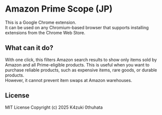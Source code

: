 # Amazon Prime Scope (JP)

This is a Google Chrome extension.  
It can be used on any Chromium-based browser that supports installing extensions from the Chrome Web Store.

## What can it do?

With one click, this filters Amazon search results to show only items sold by Amazon and all Prime-eligible products. This is useful when you want to purchase reliable products, such as expensive items, rare goods, or durable products.  
However, it cannot prevent item swaps at Amazon warehouses.

## License
MIT License
Copyright (c) 2025 K4zuki 0thuhata
